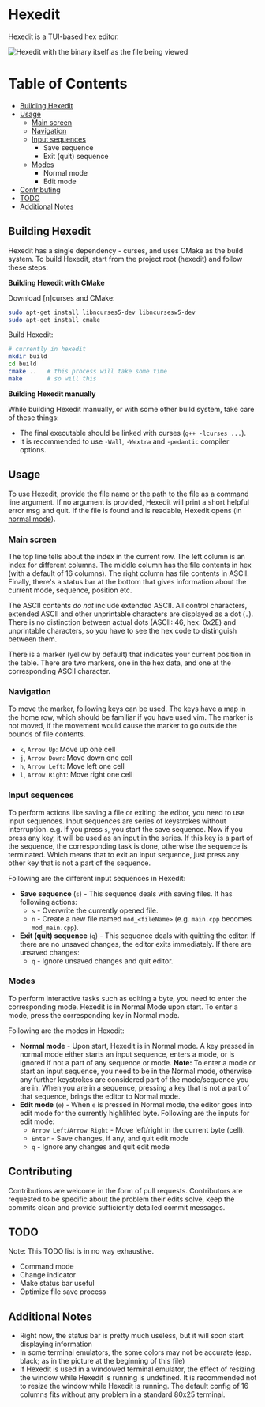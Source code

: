 # Hexedit
Hexedit is a TUI-based hex editor.

![Hexedit with the binary itself as the file being viewed](https://github.com/dcdeepesh/hexedit/blob/master/Documentation/images/Home.png)

# Table of Contents
- [Building Hexedit](#building-hexedit)
- [Usage](#usage)
  - [Main screen](#main-screen)
  - [Navigation](#navigation)
  - [Input sequences](#input-sequences)
    - Save sequence
    - Exit (quit) sequence
  - [Modes](#modes)
    - Normal mode
    - Edit mode
- [Contributing](#contributing)
- [TODO](#todo)
- [Additional Notes](#additional-notes)

## Building Hexedit
Hexedit has a single dependency - curses, and uses CMake as the build system.
To build Hexedit, start from the project root (hexedit) and follow these steps:

**Building Hexedit with CMake**

Download [n]curses and CMake:
```sh
sudo apt-get install libncurses5-dev libncursesw5-dev
sudo apt-get install cmake
```

Build Hexedit:
```sh
# currently in hexedit
mkdir build
cd build
cmake ..   # this process will take some time
make       # so will this
```

**Building Hexedit manually**

While building Hexedit manually, or with some other build system, take care of these things:
- The final executable should be linked with curses (`g++ -lcurses ...`).
- It is recommended to use `-Wall`, `-Wextra` and `-pedantic` compiler options.

## Usage
To use Hexedit, provide the file name or the path to the file as a command line argument.
If no argument is provided, Hexedit will print a short helpful error msg and quit.
If the file is found and is readable, Hexedit opens (in [normal mode](#modes)).

### Main screen
The top line tells about the index in the current row.
The left column is an index for different columns.
The middle column has the file contents in hex (with a default of 16 columns).
The right column has file contents in ASCII.
Finally, there's a status bar at the bottom that gives information about the current mode, sequence, position etc.

The ASCII contents *do not* include extended ASCII.
All control characters, extended ASCII and other unprintable characters are displayed as a dot (`.`).
There is no distinction between actual dots (ASCII: 46, hex: 0x2E) and unprintable characters,
so you have to see the hex code to distinguish between them.

There is a marker (yellow by default) that indicates your current position in the table.
There are two markers, one in the hex data, and one at the corresponding ASCII character.

### Navigation
To move the marker, following keys can be used.
The keys have a map in the home row, which should be familiar if you have used vim.
The marker is not moved, if the movement would cause the marker to go outside the bounds of file contents.

- `k`, `Arrow Up`: Move up one cell
- `j`, `Arrow Down`: Move down one cell
- `h`, `Arrow Left`: Move left one cell
- `l`, `Arrow Right`: Move right one cell

### Input sequences
To perform actions like saving a file or exiting the editor, you need to use input sequences.
Input sequences are series of keystrokes without interruption.
e.g. If you press `s`, you start the save sequence.
Now if you press any key, it will be used as an input in the series.
If this key is a part of the sequence, the corresponding task is done, otherwise the sequence is terminated.
Which means that to exit an input sequence, just press any other key that is not a part of the sequence.

Following are the different input sequences in Hexedit:
- **Save sequence** (`s`) - This sequence deals with saving files. It has following actions:
  - `s` - Overwrite the currently opened file.
  - `n` - Create a new file named `mod_<fileName>` (e.g. `main.cpp` becomes `mod_main.cpp`).
- **Exit (quit) sequence** (`q`) - This sequence deals with quitting the editor.
If there are no unsaved changes, the editor exits immediately. If there are unsaved changes:
  - `q` - Ignore unsaved changes and quit editor.

### Modes
To perform interactive tasks such as editing a byte, you need to enter the corresponding mode.
Hexedit is in Normal Mode upon start.
To enter a mode, press the corresponding key in Normal mode.

Following are the modes in Hexedit:
- **Normal mode** - Upon start, Hexedit is in Normal mode.
A key pressed in normal mode either starts an input sequence, enters a mode, or is ignored if not a part of any sequence or mode.
**Note:** To enter a mode or start an input sequence, you need to be in the Normal mode, otherwise any further keystrokes are
considered part of the mode/sequence you are in. When you are in a sequence, pressing a key that is not a part of that sequence, brings the
editor to Normal mode.
- **Edit mode** (`e`) - When `e` is pressed in Normal mode, the editor goes into edit mode for the currently highlihted byte.
Following are the inputs for edit mode:
  - `Arrow Left`/`Arrow Right` - Move left/right in the current byte (cell).
  - `Enter` - Save changes, if any, and quit edit mode
  - `q` - Ignore any changes and quit edit mode
  
## Contributing
Contributions are welcome in the form of pull requests.
Contributors are requested to be specific about the problem their edits solve, 
keep the commits clean and provide sufficiently detailed commit messages.

## TODO
Note: This TODO list is in no way exhaustive.

- Command mode
- Change indicator
- Make status bar useful
- Optimize file save process

## Additional Notes
- Right now, the status bar is pretty much useless, but it will soon start displaying information
- In some terminal emulators, the some colors may not be accurate (esp. black; as in the picture at the beginning of this file)
- If Hexedit is used in a windowed terminal emulator, the effect of resizing the window while Hexedit is running is undefined.
It is recommended not to resize the window while Hexedit is running.
The default config of 16 columns fits without any problem in a standard 80x25 terminal.
